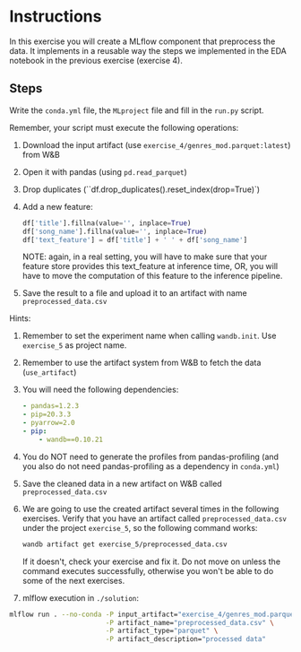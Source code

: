 # Instructions

In this exercise you will create a MLflow component that preprocess the data. It implements in a reusable way the steps
we implemented in the EDA notebook in the previous exercise (exercise 4).

## Steps

Write the ``conda.yml`` file, the ``MLproject`` file and fill in the ``run.py`` script.

Remember, your script must execute the following operations:

1. Download the input artifact (use ``exercise_4/genres_mod.parquet:latest``) from W&B
2. Open it with pandas (using ``pd.read_parquet``)
3. Drop duplicates (``df.drop_duplicates().reset_index(drop=True)`)
4. Add a new feature:
   ```python
   df['title'].fillna(value='', inplace=True)
   df['song_name'].fillna(value='', inplace=True)
   df['text_feature'] = df['title'] + ' ' + df['song_name']
   ```
   NOTE: again, in a real setting, you will have to make sure that your feature store provides this text_feature at
   inference time, OR, you will have to move the computation of this feature to the inference pipeline.

5. Save the result to a file and upload it to an artifact with name ``preprocessed_data.csv``

Hints:

1. Remember to set the experiment name when calling ``wandb.init``. Use ``exercise_5`` as project name.
2. Remember to use the artifact system from W&B to fetch the data (``use_artifact``)

3. You will need the following dependencies:
   ```yaml
   - pandas=1.2.3
   - pip=20.3.3
   - pyarrow=2.0
   - pip:
       - wandb==0.10.21
   ```
4. You do NOT need to generate the profiles from pandas-profiling (and you also do not need pandas-profiling as a
   dependency in ``conda.yml``)
5. Save the cleaned data in a new artifact on W&B called ``preprocessed_data.csv``
6. We are going to use the created artifact several times in the following exercises. Verify that you have an artifact
   called ``preprocessed_data.csv`` under the project ``exercise_5``, so the following command works:
   ```bash
   wandb artifact get exercise_5/preprocessed_data.csv
   ```
   If it doesn't, check your exercise and fix it. Do not move on unless the command executes successfully, otherwise you
   won't be able to do some of the next exercises.

7. mlflow execution in `./solution`:

```bash
mlflow run . --no-conda -P input_artifact="exercise_4/genres_mod.parquet:latest" \
                        -P artifact_name="preprocessed_data.csv" \
                        -P artifact_type="parquet" \
                        -P artifact_description="processed data" 
``` 
   